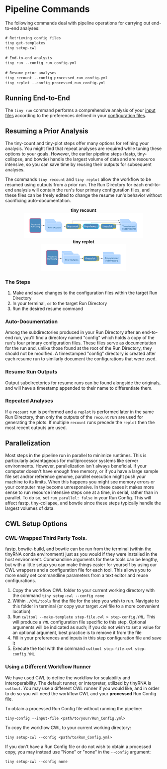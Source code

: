 # Pipeline Commands
The following commands deal with pipeline operations for carrying out end-to-end analyses:

```shell
# Retrieving config files
tiny get-templates
tiny setup-cwl

# End-to-end analysis
tiny run --config run_config.yml

# Resume prior analyses
tiny recount --config processed_run_config.yml
tiny replot --config processed_run_config.yml
```

## Running End-to-End
The `tiny run` command performs a comprehensive analysis of your [input files](../README.md#requirements-for-user-provided-input-files) according to the preferences defined in your [configuration files](Configuration.md).

## Resuming a Prior Analysis
The tiny-count and tiny-plot steps offer many options for refining your analysis. You might find that repeat analyses are required while tuning these options to your goals. However, the earlier pipeline steps (fastp, tiny-collapse, and bowtie) handle the largest volume of data and are resource intensive, so you can save time by reusing their outputs for subsequent analyses.

The commands `tiny recount` and `tiny replot` allow the workflow to be resumed using outputs from a prior run. The Run Directory for each end-to-end analysis will contain the run's four primary configuration files, and these files can be freely edited to change the resume run's behavior without sacrificing auto-documentation.


<figure align="center">
    <figcaption><b>tiny recount</b></figcaption>
    <img src="../images/recount.png" width="90%" alt="recount"/>
    <figcaption><b>tiny replot</b></figcaption>
    <img src="../images/replot.png" width="65%" alt="replot"/>
</figure>

### The Steps
1. Make and save changes to the configuration files within the target Run Directory
2. In your terminal, `cd` to the target Run Directory
3. Run the desired resume command

### Auto-Documentation
Among the subdirectories produced in your Run Directory after an end-to-end run, you'll find a directory named "config" which holds a copy of the run's four primary configuration files. These files serve as documentation for the run and, unlike those found at the root of the Run Directory, they should not be modified. A timestamped "config" directory is created after each resume run to similarly document the configurations that were used.

### Resume Run Outputs
Output subdirectories for resume runs can be found alongside the originals, and will have a timestamp appended to their name to differentiate them.

### Repeated Analyses
If a `recount` run is performed and a `replot` is performed later in the same Run Directory, then only the outputs of the `recount` run are used for generating the plots. If multiple `recount` runs precede the `replot` then the most recent outputs are used.

## Parallelization
Most steps in the pipeline run in parallel to minimize runtimes. This is particularly advantageous for multiprocessor systems like server environments. However, parallelization isn't always beneficial. If your computer doesn't have enough free memory, or if you have a large sample file set and/or reference genome, parallel execution might push your machine to its limits. When this happens you might see memory errors or your computer may become unresponsive. In these cases it makes more sense to run resource intensive steps one at a time, in serial, rather than in parallel. To do so, set `run_parallel: false` in your Run Config. This will affect fastp, tiny-collapse, and bowtie since these steps typically handle the largest volumes of data.

## CWL Setup Options
### CWL-Wrapped Third Party Tools.
fastp, bowtie-build, and bowtie can be run from the terminal (within the tinyRNA conda environment) just as you would if they were installed in the host environment. Commandline arguments for these tools can be lengthy, but with a little setup you can make things easier for yourself by using our CWL wrappers and a configuration file for each tool. This allows you to more easily set commandline parameters from a text editor and reuse configurations.
1. Copy the workflow CWL folder to your current working directory with the command `tiny setup-cwl --config none`
2. Within `./CWL/tools` find the file for the step you wish to run. Navigate to this folder in terminal (or copy your target .cwl file to a more convenient location)
3. Run `cwltool --make-template step-file.cwl > step-config.YML`. This will produce a `YML` configuration file specific to this step. Optional arguments will be indicated as such; if you do not wish to set a value for an optional argument, best practice is to remove it from the file
4. Fill in your preferences and inputs in this step configuration file and save it
5. Execute the tool with the command `cwltool step-file.cwl step-config.YML`

### Using a Different Workflow Runner

We have used CWL to define the workflow for scalability and interoperability. The default runner, or interpreter, utilized by tinyRNA is `cwltool`. You may use a different CWL runner if you would like, and in order to do so you will need the workflow CWL and your **processed** Run Config file. 

To obtain a processed Run Config file without running the pipeline:
```
tiny-config --input-file <path/to/your/Run_Config.yml>
```

To copy the workflow CWL to your current working directory:

```
tiny setup-cwl --config <path/to/Run_Config.yml>
```

If you don't have a Run Config file or do not wish to obtain a processed copy, you may instead use "None" or "none" in the `--config` argument:
```
tiny setup-cwl --config none
```
